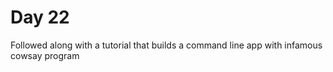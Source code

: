 # Day 22

Followed along with a tutorial that builds a command line app with infamous cowsay program